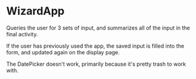 # WizardApp
Queries the user for 3 sets of input, and summarizes all of the input in the final activity. 

If the user has previously used the app, the saved input is filled into the form, and updated again on the display page. 

The DatePicker doesn't work, primarily because it's pretty trash to work with.